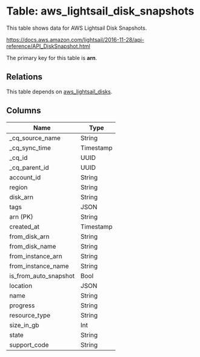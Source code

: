 # Table: aws_lightsail_disk_snapshots

This table shows data for AWS Lightsail Disk Snapshots.

https://docs.aws.amazon.com/lightsail/2016-11-28/api-reference/API_DiskSnapshot.html

The primary key for this table is **arn**.

## Relations

This table depends on [aws_lightsail_disks](aws_lightsail_disks).

## Columns

| Name          | Type          |
| ------------- | ------------- |
|_cq_source_name|String|
|_cq_sync_time|Timestamp|
|_cq_id|UUID|
|_cq_parent_id|UUID|
|account_id|String|
|region|String|
|disk_arn|String|
|tags|JSON|
|arn (PK)|String|
|created_at|Timestamp|
|from_disk_arn|String|
|from_disk_name|String|
|from_instance_arn|String|
|from_instance_name|String|
|is_from_auto_snapshot|Bool|
|location|JSON|
|name|String|
|progress|String|
|resource_type|String|
|size_in_gb|Int|
|state|String|
|support_code|String|